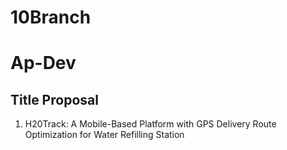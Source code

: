 # 10Branch
# Ap-Dev

## Title Proposal
1. H20Track: A Mobile-Based Platform with GPS Delivery Route Optimization for Water Refilling Station